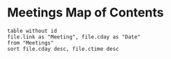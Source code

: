 # Meetings Map of Contents

```dataview
table without id 
file.link as "Meeting", file.cday as "Date"
from "Meetings"
sort file.cday desc, file.ctime desc
```

